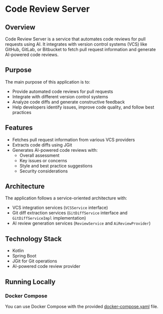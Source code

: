# Code Review Server

## Overview
Code Review Server is a service that automates code reviews for pull requests using AI. It integrates with version control systems (VCS) like GitHub, GitLab, or Bitbucket to fetch pull request information and generate AI-powered code reviews.

## Purpose
The main purpose of this application is to:
- Provide automated code reviews for pull requests
- Integrate with different version control systems
- Analyze code diffs and generate constructive feedback
- Help developers identify issues, improve code quality, and follow best practices

## Features
- Fetches pull request information from various VCS providers
- Extracts code diffs using JGit
- Generates AI-powered code reviews with:
    - Overall assessment
    - Key issues or concerns
    - Style and best practice suggestions
    - Security considerations

## Architecture
The application follows a service-oriented architecture with:
- VCS integration services (`VCSService` interface)
- Git diff extraction services (`GitDiffService` interface and `GitDiffServiceImpl` implementation)
- AI review generation services (`ReviewService` and `AiReviewProvider`)

## Technology Stack
- Kotlin
- Spring Boot
- JGit for Git operations
- AI-powered code review provider

## Running Locally
### Docker Compose

You can use Docker Compose with the provided [docker-compose.yaml](dev/docker-compose.yaml) file.
